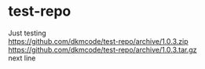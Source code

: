 # test-repo
Just testing <br>
https://github.com/dkmcode/test-repo/archive/1.0.3.zip <br>
https://github.com/dkmcode/test-repo/archive/1.0.3.tar.gz <br>
next line

